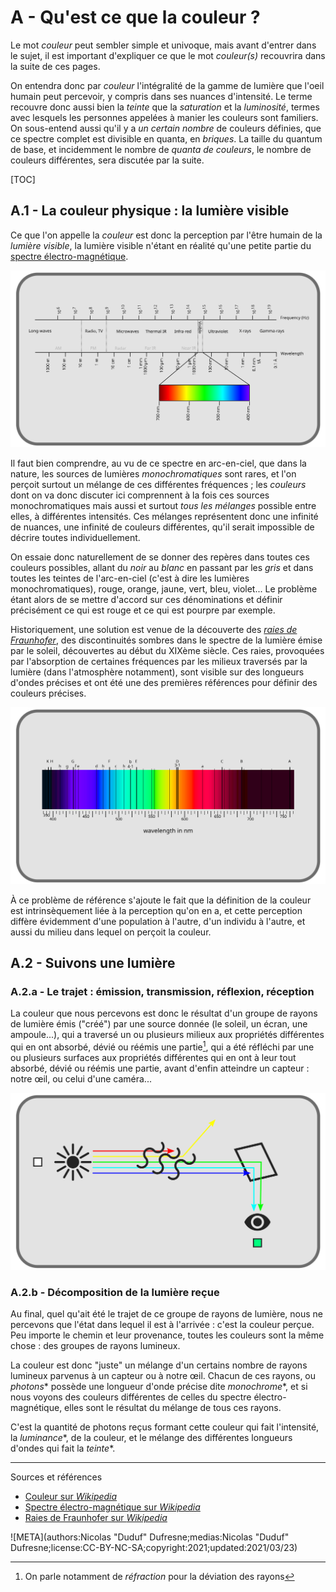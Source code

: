 # A - Qu'est ce que la couleur ?

Le mot *couleur* peut sembler simple et univoque, mais avant d'entrer dans le sujet, il est important d'expliquer ce que le mot *couleur(s)* recouvrira dans la suite de ces pages.

On entendra donc par *couleur* l'intégralité de la gamme de lumière que l'oeil humain peut percevoir, y compris dans ses nuances d'intensité. Le terme recouvre donc aussi bien la *teinte* que la *saturation* et la *luminosité*, termes avec lesquels les personnes appelées à manier les couleurs sont familiers. On sous-entend aussi qu'il y a *un certain nombre* de couleurs définies, que ce spectre complet est divisible en quanta, en *briques*. La taille du quantum de base, et incidemment le nombre de *quanta de couleurs*, le nombre de couleurs différentes, sera discutée par la suite.

[TOC]

## A.1 - La couleur physique : la lumière visible

Ce que l'on appelle la *couleur* est donc la perception par l'être humain de la *lumière visible*, la lumière visible n'étant en réalité qu'une petite partie du [spectre électro-magnétique](https://fr.wikipedia.org/wiki/Spectre_%C3%A9lectromagn%C3%A9tique).

![](img/electromagnetic-spectrum.svg)

Il faut bien comprendre, au vu de ce spectre en arc-en-ciel, que dans la nature, les sources de lumières *monochromatiques* sont rares, et l'on perçoit surtout un mélange de ces différentes fréquences ; les *couleurs* dont on va donc discuter ici comprennent à la fois ces sources monochromatiques mais aussi et surtout *tous les mélanges* possible entre elles, à différentes intensités. Ces mélanges représentent donc une infinité de nuances, une infinité de couleurs différentes, qu'il serait impossible de décrire toutes individuellement.

On essaie donc naturellement de se donner des repères dans toutes ces couleurs possibles, allant du *noir* au *blanc* en passant par les *gris* et dans toutes les teintes de l'arc-en-ciel (c'est à dire les lumières monochromatiques), rouge, orange, jaune, vert, bleu, violet... Le problème étant alors de se mettre d'accord sur ces dénominations et définir précisément ce qui est rouge et ce qui est pourpre par exemple.

Historiquement, une solution est venue de la découverte des [*raies de Fraunhofer*](https://fr.wikipedia.org/wiki/Raies_de_Fraunhofer), des discontinuités sombres dans le spectre de la lumière émise par le soleil, découvertes au début du XIXème siècle. Ces raies, provoquées par l'absorption de certaines fréquences par les milieux traversés par la lumière  (dans l'atmosphère notamment), sont visible sur des longueurs d'ondes précises et ont été une des premières références pour définir des couleurs précises.

![](img/fraunhofer-lines.svg)

À ce problème de référence s'ajoute le fait que la définition de la couleur est intrinsèquement liée à la perception qu'on en a, et cette perception diffère évidemment d'une population à l'autre, d'un individu à l'autre, et aussi du milieu dans lequel on perçoit la couleur.

## A.2 - Suivons une lumière

### A.2.a - Le trajet : émission, transmission, réflexion, réception

La couleur que nous percevons est donc le résultat d'un groupe de rayons de lumière émis ("créé") par une source donnée (le soleil, un écran, une ampoule...), qui a traversé un ou plusieurs milieux aux propriétés différentes qui en ont absorbé, dévié ou réémis une partie[^1], qui a été réfléchi par une ou plusieurs surfaces aux propriétés différentes qui en ont à leur tout absorbé, dévié ou réémis une partie, avant d'enfin atteindre un capteur : notre œil, ou celui d'une caméra...

*![Schéma de l'émission à la réception](img/light-path.svg)*

### A.2.b - Décomposition de la lumière reçue

Au final, quel qu'ait été le trajet de ce groupe de rayons de lumière, nous ne percevons que l'état dans lequel il est à l'arrivée : c'est la couleur perçue. Peu importe le chemin et leur provenance, toutes les couleurs sont la même chose : des groupes de rayons lumineux.

La couleur est donc "juste" un mélange d'un certains nombre de rayons lumineux parvenus à un capteur ou à notre œil. Chacun de ces rayons, ou *photons*\* possède une longueur d'onde précise dite *monochrome*\*, et si nous voyons des couleurs différentes de celles du spectre électro-magnétique, elles sont le résultat du mélange de tous ces rayons.

C'est la quantité de photons reçus formant cette couleur qui fait l'intensité, la *luminance*\*, de la couleur, et le mélange des différentes longueurs d'ondes qui fait la *teinte*\*.

----
Sources et références

- [Couleur sur *Wikipedia*](https://fr.wikipedia.org/wiki/Couleur)
- [Spectre électro-magnétique sur *Wikipedia*](https://fr.wikipedia.org/wiki/Spectre_%C3%A9lectromagn%C3%A9tique)
- [Raies de Fraunhofer sur *Wikipedia*](https://fr.wikipedia.org/wiki/Raies_de_Fraunhofer)

![META](authors:Nicolas "Duduf" Dufresne;medias:Nicolas "Duduf" Dufresne;license:CC-BY-NC-SA;copyright:2021;updated:2021/03/23)

[^1]:
    On parle notamment de *réfraction* pour la déviation des rayons